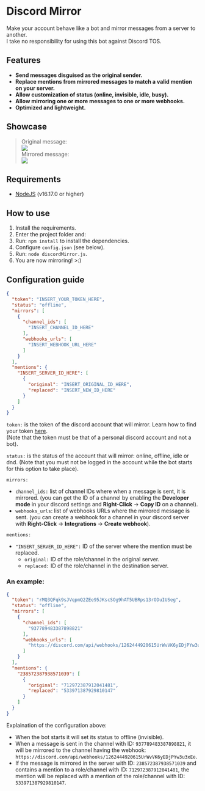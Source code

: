 # Discord Mirror
Make your account behave like a bot and mirror messages from a server to another.\
I take no responsibility for using this bot against Discord TOS.

## Features
- **Send messages disguised as the original sender.**
- **Replace mentions from mirrored messages to match a valid mention on your server.**
- **Allow customization of status (online, invisible, idle, busy).**
- **Allow mirroring one or more messages to one or more webhooks.**
- **Optimized and lightweight.**

## Showcase
> Original message:\
![](https://i.imgur.com/ogelJ23.png)\
Mirrored message:\
![](https://i.imgur.com/C42OT64.png)

## Requirements
- [NodeJS](https://nodejs.org/en/download/) (v16.17.0 or higher)

## How to use
1. Install the requirements.
2. Enter the project folder and:
3. Run: `npm install` to install the dependencies.
4. Configure `config.json` (see below).
4. Run: `node discordMirror.js`.
5. You are now mirroring! >:)

## Configuration guide
```json
{
  "token": "INSERT_YOUR_TOKEN_HERE",
  "status": "offline",
  "mirrors": [
    {
      "channel_ids": [
        "INSERT_CHANNEL_ID_HERE"
      ],
      "webhooks_urls": [
        "INSERT_WEBHOOK_URL_HERE"
      ]
    }
  ],
  "mentions": {
    "INSERT_SERVER_ID_HERE": [
      {
        "original": "INSERT_ORIGINAL_ID_HERE",
        "replaced": "INSERT_NEW_ID_HERE"
      }
    ]
  }
}
```

`token:` is the token of the discord account that will mirror. Learn how to find your token [here](https://www.androidauthority.com/get-discord-token-3149920/).\
(Note that the token must be that of a personal discord account and not a bot).

`status:` is the status of the account that will mirror: online, offline, idle or dnd. (Note that you must not be logged in the account while the bot starts for this option to take place).

`mirrors:`
- `channel_ids:` list of channel IDs where when a message is sent, it is mirrored. (you can get the ID of a channel by enabling the **Developer mode** in your discord settings and **Right-Click** -> **Copy ID** on a channel).
- `webhooks_urls`: list of webhooks URLs where the mirrored message is sent. (you can create a webhook for a channel in your discord server with **Right-Click** -> **Integrations** -> **Create webhook**).

`mentions:`
- `"INSERT_SERVER_ID_HERE":` ID of the server where the mention must be replaced. 
  - `original:` ID of the role/channel in the original server.
  - `replaced:` ID of the role/channel in the destination server.

### An example:
```json
{
  "token": "rMQ3QFqk9sJVqpmQ2ZEe95JKscSOg9hAT5UBRps13rODuIUSeg",
  "status": "offline",
  "mirrors": [
    {
      "channel_ids": [
        "937789483387898821"
      ],
      "webhooks_urls": [
        "https://discord.com/api/webhooks/1262444920615UrWvVK6yEDjPYw3u3xEe"
      ]
    }
  ],
  "mentions": {
    "238572387938571039": [
      {
        "original": "712972387912041481",
        "replaced": "533971387929810147"
      }
    ]
  }
}
```
Explaination of the configuration above:
- When the bot starts it will set its status to offline (invisible).
- When a message is sent in the channel with ID: `937789483387898821`, it will be mirrored to the channel having the webhook: `https://discord.com/api/webhooks/1262444920615UrWvVK6yEDjPYw3u3xEe`.
- If the message is mirrored in the server with ID: `238572387938571039` and contains a mention to a role/channel with ID: `712972387912041481`, the mention will be replaced with a mention of the role/channel with ID: `533971387929810147`.